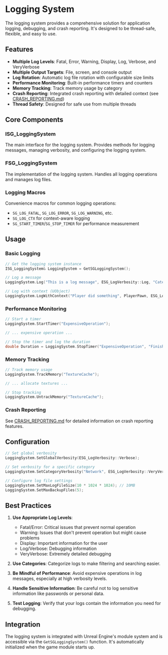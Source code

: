 # Logging System

The logging system provides a comprehensive solution for application logging, debugging, and crash reporting. It's designed to be thread-safe, flexible, and easy to use.

## Features

- **Multiple Log Levels**: Fatal, Error, Warning, Display, Log, Verbose, and VeryVerbose
- **Multiple Output Targets**: File, screen, and console output
- **Log Rotation**: Automatic log file rotation with configurable size limits
- **Performance Monitoring**: Built-in performance timers and counters
- **Memory Tracking**: Track memory usage by category
- **Crash Reporting**: Integrated crash reporting with detailed context (see [CRASH_REPORTING.md](CRASH_REPORTING.md))
- **Thread Safety**: Designed for safe use from multiple threads

## Core Components

### ISG_LoggingSystem

The main interface for the logging system. Provides methods for logging messages, managing verbosity, and configuring the logging system.

### FSG_LoggingSystem

The implementation of the logging system. Handles all logging operations and manages log files.

### Logging Macros

Convenience macros for common logging operations:

- `SG_LOG_FATAL`, `SG_LOG_ERROR`, `SG_LOG_WARNING`, etc.
- `SG_LOG_CTX` for context-aware logging
- `SG_START_TIMER`/`SG_STOP_TIMER` for performance measurement

## Usage

### Basic Logging

```cpp
// Get the logging system instance
ISG_LoggingSystem& LoggingSystem = GetSGLoggingSystem();

// Log a message
LoggingSystem.Log("This is a log message", ESG_LogVerbosity::Log, "Category");

// Log with context (UObject)
LoggingSystem.LogWithContext("Player did something", PlayerPawn, ESG_LogVerbosity::Display);
```

### Performance Monitoring

```cpp
// Start a timer
LoggingSystem.StartTimer("ExpensiveOperation");

// ... expensive operation ...

// Stop the timer and log the duration
double Duration = LoggingSystem.StopTimer("ExpensiveOperation", "Finished expensive operation");
```

### Memory Tracking

```cpp
// Track memory usage
LoggingSystem.TrackMemory("TextureCache");

// ... allocate textures ...

// Stop tracking
LoggingSystem.UntrackMemory("TextureCache");
```

### Crash Reporting

See [CRASH_REPORTING.md](CRASH_REPORTING.md) for detailed information on crash reporting features.

## Configuration

```cpp
// Set global verbosity
LoggingSystem.SetGlobalVerbosity(ESG_LogVerbosity::Verbose);

// Set verbosity for a specific category
LoggingSystem.SetCategoryVerbosity("Network", ESG_LogVerbosity::VeryVerbose);

// Configure log file settings
LoggingSystem.SetMaxLogFileSize(10 * 1024 * 1024); // 10MB
LoggingSystem.SetMaxBackupFiles(5);
```

## Best Practices

1. **Use Appropriate Log Levels**: 
   - Fatal/Error: Critical issues that prevent normal operation
   - Warning: Issues that don't prevent operation but might cause problems
   - Display: Important information for the user
   - Log/Verbose: Debugging information
   - VeryVerbose: Extremely detailed debugging

2. **Use Categories**: Categorize logs to make filtering and searching easier.

3. **Be Mindful of Performance**: Avoid expensive operations in log messages, especially at high verbosity levels.

4. **Handle Sensitive Information**: Be careful not to log sensitive information like passwords or personal data.

5. **Test Logging**: Verify that your logs contain the information you need for debugging.

## Integration

The logging system is integrated with Unreal Engine's module system and is accessible via the `GetSGLoggingSystem()` function. It's automatically initialized when the game module starts up.
